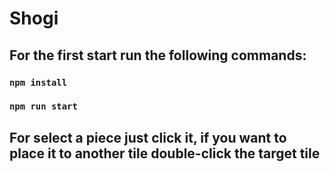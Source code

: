 # Shogi

## For the first start run the following commands:

### `npm install`

### `npm run start`

## For select a piece just click it, if you want to place it to another tile double-click the target tile
